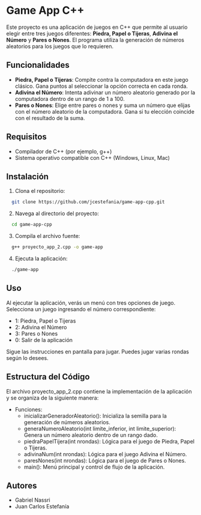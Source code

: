 # Game App C++

Este proyecto es una aplicación de juegos en C++ que permite al usuario elegir entre tres juegos diferentes: **Piedra, Papel o Tijeras**, **Adivina el Número** y **Pares o Nones**. El programa utiliza la generación de números aleatorios para los juegos que lo requieren.

## Funcionalidades
- **Piedra, Papel o Tijeras**: Compite contra la computadora en este juego clásico. Gana puntos al seleccionar la opción correcta en cada ronda.
- **Adivina el Número**: Intenta adivinar un número aleatorio generado por la computadora dentro de un rango de 1 a 100.
- **Pares o Nones**: Elige entre pares o nones y suma un número que elijas con el número aleatorio de la computadora. Gana si tu elección coincide con el resultado de la suma.

## Requisitos
- Compilador de C++ (por ejemplo, g++)
- Sistema operativo compatible con C++ (Windows, Linux, Mac)

## Instalación
1. Clona el repositorio:
 ```bash
   git clone https://github.com/jcestefania/game-app-cpp.git
 ```
2. Navega al directorio del proyecto:
 ```bash
   cd game-app-cpp
 ```
3. Compila el archivo fuente:
 ```bash
   g++ proyecto_app_2.cpp -o game-app
 ```
4. Ejecuta la aplicación:
 ```bash
   ./game-app
 ```
## Uso
Al ejecutar la aplicación, verás un menú con tres opciones de juego. Selecciona un juego ingresando el número correspondiente:
- 1: Piedra, Papel o Tijeras
- 2: Adivina el Número
- 3: Pares o Nones
- 0: Salir de la aplicación

Sigue las instrucciones en pantalla para jugar. Puedes jugar varias rondas según lo desees.

## Estructura del Código
El archivo proyecto_app_2.cpp contiene la implementación de la aplicación y se organiza de la siguiente manera:

- Funciones:
  - inicializarGeneradorAleatorio(): Inicializa la semilla para la generación de números aleatorios.
  - generaNumeroAleatorio(int limite_inferior, int limite_superior): Genera un número aleatorio dentro de un rango dado.
  - piedraPapelTijera(int nrondas): Lógica para el juego de Piedra, Papel o Tijeras.
  - adivinaNum(int nrondas): Lógica para el juego Adivina el Número.
  - paresNones(int nrondas): Lógica para el juego de Pares o Nones.
  - main(): Menú principal y control de flujo de la aplicación.

## Autores
- Gabriel Nassri
- Juan Carlos Estefanía
